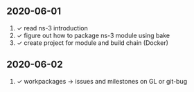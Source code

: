 2020-06-01
----------

1. ✓ read ns-3 introduction
2. ✓ figure out how to package ns-3 module using bake
3. ✓ create project for module and build chain (Docker)

2020-06-02
----------

1. ✓ workpackages -> issues and milestones on GL or git-bug
